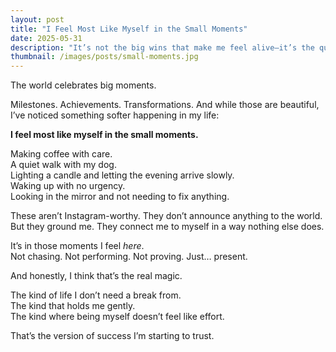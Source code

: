 ```yaml
---
layout: post
title: "I Feel Most Like Myself in the Small Moments"
date: 2025-05-31
description: "It’s not the big wins that make me feel alive—it’s the quiet, ordinary presence."
thumbnail: /images/posts/small-moments.jpg
---
```


The world celebrates big moments.

Milestones. Achievements. Transformations. And while those are beautiful, I’ve noticed something softer happening in my life:

**I feel most like myself in the small moments.**

Making coffee with care.  
A quiet walk with my dog.  
Lighting a candle and letting the evening arrive slowly.  
Waking up with no urgency.  
Looking in the mirror and not needing to fix anything.

These aren’t Instagram-worthy. They don’t announce anything to the world. But they ground me. They connect me to myself in a way nothing else does.

It’s in those moments I feel *here*.  
Not chasing. Not performing. Not proving. Just… present.

And honestly, I think that’s the real magic.

The kind of life I don’t need a break from.  
The kind that holds me gently.  
The kind where being myself doesn’t feel like effort.

That’s the version of success I’m starting to trust.
